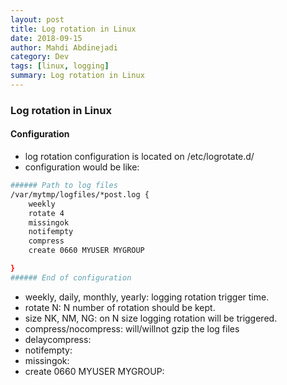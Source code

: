 ```yaml
---
layout: post
title: Log rotation in Linux
date: 2018-09-15
author: Mahdi Abdinejadi
category: Dev
tags: [linux, logging]
summary: Log rotation in Linux
---
```


### Log rotation in Linux

#### Configuration

- log rotation configuration is located on /etc/logrotate.d/
- configuration would be like:

```bash
###### Path to log files
/var/mytmp/logfiles/*post.log {
    weekly
    rotate 4 
    missingok
    notifempty
    compress
    create 0660 MYUSER MYGROUP

}
###### End of configuration
```

- weekly, daily, monthly, yearly: logging rotation trigger time.
- rotate N: N number of rotation should be kept.
- size NK, NM, NG: on N size logging rotation will be triggered.
- compress/nocompress: will/willnot gzip the log files
- delaycompress:
- notifempty:
- missingok: 
- create 0660 MYUSER MYGROUP: 